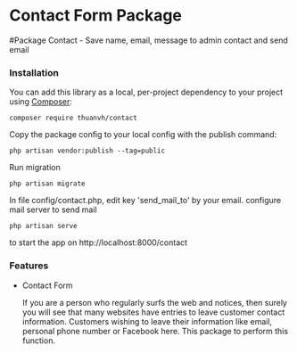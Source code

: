 # Contact Form Package

#Package Contact - Save name, email, message to admin contact and send email

### Installation ###
You can add this library as a local, per-project dependency to your project using [Composer](https://getcomposer.org/):

    composer require thuanvh/contact
    
Copy the package config to your local config with the publish command:

    php artisan vendor:publish --tag=public    

Run migration

    php artisan migrate  

In file config/contact.php, edit key 'send_mail_to' by your email. configure mail server to send mail 

    php artisan serve 

to start the app on http://localhost:8000/contact

### Features ###

* Contact Form 

    If you are a person who regularly surfs the web and notices, then surely you will see that many websites have entries to leave customer contact information. Customers wishing to leave their information like email, personal phone number or Facebook here. This package to perform this function.
    
